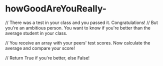 # howGoodAreYouReally-
// There was a test in your class and you passed it. Congratulations!
// But you're an ambitious person. You want to know if you're better than the average student in your class.

// You receive an array with your peers' test scores. Now calculate the average and compare your score!

// Return True if you're better, else False!
